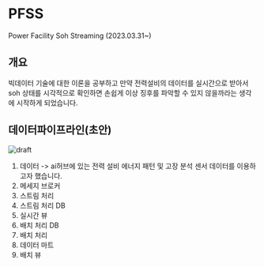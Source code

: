 # PFSS
Power Facility Soh Streaming  (2023.03.31~)

## 개요
빅데이터 기술에 대한 이론을 공부하고 만약 전력설비의 데이터를 실시간으로 받아서 soh 상태를 시각적으로 확인하면 손쉽게 이상 징후를 파악할 수 있지 않을까라는 생각에 시작하게 되었습니다.

## 데이터파이프라인(초안)
![draft](https://user-images.githubusercontent.com/97713997/229030147-74484849-311f-459c-bb73-ce670a166a52.PNG)

1. 데이터 -> ai허브에 있는 전력 설비 에너지 패턴 및 고장 분석 센서 데이터를 이용하고자 했습니다.
2. 메세지 브로커
3. 스트림 처리
4. 스트림 처리 DB
5. 실시간 뷰
6. 배치 처리 DB
7. 배치 처리
8. 데이터 마트
9. 배치 뷰

